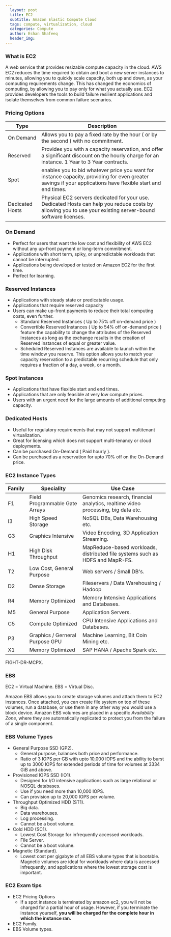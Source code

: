 ```yaml
---
  layout: post
  title: EC2
  subtitle: Amazon Elastic Compute Cloud
  tags: compute, virtualization, cloud
  categories: Compute
  author: Eshan Shafeeq
  header_img: 
---
```


### What is EC2
A web service that provides resizable compute capacity in the cloud. AWS EC2 reduces the time required to obtain and boot a new server instances to minutes, allowing you to quickly scale capacity, both up and down, as your computing requirements change.
This has changed the economics of computing, by allowing you to pay only for what you actually use. EC2 provides developers the tools to build failure resilient applications and isolate themselves from common failure scenarios.

### Pricing Options

Type | Description
-----|------------
On Demand | Allows you to pay a fixed rate by the hour ( or by the second ) with no commitment.
Reserved | Provides you with a capacity reservation, and offer a significant discount on the hourly charge for an instance. 1 Year to 3 Year contracts.
Spot | enables you to bid whatever price you want for instance capacity, providing for even greater savings if your applications have flexible start and end times.
Dedicated Hosts | Physical EC2 servers dedicated for your use. Dedicated Hosts can help you reduce costs by allowing you to use your existing server-bound software licenses.


### On Demand
* Perfect for users that want the low cost and flexibility of AWS EC2 without any up-front payment or long-term commitment.
* Applications with short term, spiky, or unpredictable workloads that cannot be interrupted.
* Applications being developed or tested on Amazon EC2 for the first time.
* Perfect for learning.

### Reserved Instances
* Applications with steady state or predicatable usage.
* Applications that require reserved capacity
* Users can make up-front payments to reduce their total computing costs, even further.
    * Standard Reserved Instances ( Up to 75% off on-demand price )
    * Convertible Reserved Instances ( Up to 54% off on-demand price ) feature the capability to change the attributes of the Reserved Instances as long as the exchange results in the creation of Reserved instances of equal or greater value.
    * Scheduled Reserved Instances are available to launch within the time window you reserve. This option allows you to match your capacity reservation to a predictable recurring schedule that only requires a fraction of a day, a week, or a month.

### Spot Instances
* Applications that have flexible start and end times.
* Applications that are only feasible at very low compute prices.
* Users with an urgent need for the large amounts of additional computing capacity.

### Dedicated Hosts
* Useful for regulatory requirements that may not support multitenant virtualization.
* Great for licensing which does not support multi-tenancy or cloud deployments.
* Can be purchased On-Demand ( Paid hourly ).
* Can be purchased as a reservation for upto 70% off on the On-Demand price.

### EC2 Instance Types

Family | Speciality | Use Case
-------|------------|---------
F1 | Field Programmable Gate Arrays | Genomics research, financial analytics, realtime video processing, big data etc.
I3 | High Speed Storage | NoSQL DBs, Data Warehousing etc.
G3 | Graphics Intensive | Video Encoding, 3D Application Streaming.
H1 | High Disk Throughput | MapReduce-based workloads, distributed file systems such as HDFS and MapR-FS.
T2 | Low Cost, General Purpose | Web servers / Small DB's.
D2 | Dense Storage | Fileservers / Data Warehousing / Hadoop
R4 | Memory Optimized | Memory Intensive Applications and Databases.
M5 | General Purpose | Application Servers.
C5 | Compute Optimized | CPU Intensive Applications and Databases.
P3 | Graphics / Gerneral Purpose GPU | Machine Learning, Bit Coin Mining etc.
X1 | Memory Optimized | SAP HANA / Apache Spark etc.

FIGHT-DR-MCPX.

### EBS
EC2 = Virtual Machine.
EBS = Virtual Disc.

Amazon EBS allows you to create storage volumes and attach them to EC2 instances. Once attached, you can create file system on top of these volumes, run a database, or use them in any other way you would use a block device. Amazon EBS volumes are placed in a specific *Availability Zone*, where they are automatically replicated to protect you from the failure of a single component.

### EBS Volume Types
* General Purpose SSD (GP2).
    * General purpose, balances both price and performance.
    * Ratio of 3 IOPS per GB with upto 10,000 IOPS and the ability to burst up to 3000 IOPS for extended periods of time for volumes at 3334 GiB and above.
* Provisioned IOPS SSD (IO1).
    * Designed for I/O intensive applications such as large relational or NOSQL databases.
    * Use if you need more than 10,000 IOPS.
    * Can provision up to 20,000 IOPS per volume.
* Throughput Optimized HDD (ST1).
    * Big data.
    * Data warehouses.
    * Log processing.
    * Cannot be a boot volume.
* Cold HDD (SC1).
    * Lowest Cost Storage for infrequently accessed workloads.
    * File Server.
    * Cannot be a boot volume.
* Magnetic (Standard).
    * Lowest cost per gigabyte of all EBS volume types that is bootable. Magnetic volumes are ideal for workloads where data is accessed infrequently, and applications where the lowest storage cost is important.

### EC2 Exam tips
* EC2 Pricing Options
    * If a spot instance is terminated by amazon ec2, you will not be charged for a partial hour of usage. However, if you terminate the instance yourself, **you will be charged for the complete hour in which the instance ran.**
* EC2 Family.
* EBS Volume types.










